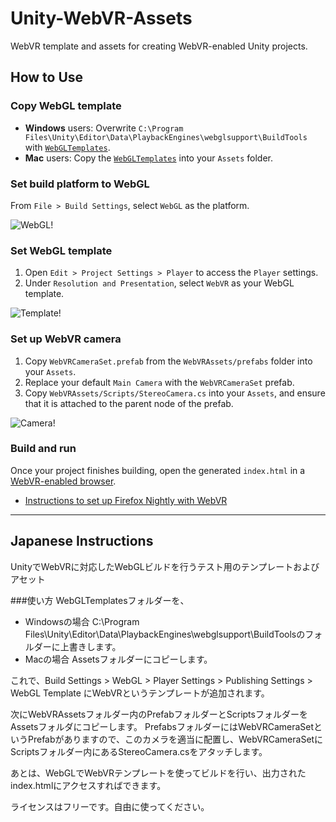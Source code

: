 # Unity-WebVR-Assets

WebVR template and assets for creating WebVR-enabled Unity projects.


## How to Use

### Copy WebGL template

* __Windows__ users: Overwrite `C:\Program Files\Unity\Editor\Data\PlaybackEngines\webglsupport\BuildTools` with [`WebGLTemplates`](WebGLTemplates).
* __Mac__ users: Copy the [`WebGLTemplates`](WebGLTemplates) into your `Assets` folder.

### Set build platform to WebGL

From `File > Build Settings`, select `WebGL` as the platform.

![WebGL!](http://i.imgur.com/91TzPWC.png)

### Set WebGL template

1. Open `Edit > Project Settings > Player` to access the `Player` settings.
2. Under `Resolution and Presentation`, select `WebVR` as your WebGL template.

![Template!](http://i.imgur.com/YemCgpB.png)

### Set up WebVR camera

1. Copy `WebVRCameraSet.prefab` from the `WebVRAssets/prefabs` folder into your `Assets`.
2. Replace your default `Main Camera` with the `WebVRCameraSet` prefab.
3. Copy `WebVRAssets/Scripts/StereoCamera.cs` into your `Assets`, and ensure that it is attached to the parent node of the prefab.

![Camera!](http://i.imgur.com/hE3wLJV.png)

### Build and run

Once your project finishes building, open the generated `index.html` in a [WebVR-enabled browser](https://webvr.info/#how-can-i-try-it).

* [Instructions to set up Firefox Nightly with WebVR](http://mozvr.com/#start)



----



## Japanese Instructions

UnityでWebVRに対応したWebGLビルドを行うテスト用のテンプレートおよびアセット

###使い方
WebGLTemplatesフォルダーを、
* Windowsの場合
  C:\Program Files\Unity\Editor\Data\PlaybackEngines\webglsupport\BuildToolsのフォルダーに上書きします。
* Macの場合
  Assetsフォルダーにコピーします。

これで、Build Settings > WebGL > Player Settings > Publishing Settings > WebGL Template にWebVRというテンプレートが追加されます。

次にWebVRAssetsフォルダー内のPrefabフォルダーとScriptsフォルダーをAssetsフォルダにコピーします。
PrefabsフォルダーにはWebVRCameraSetというPrefabがありますので、このカメラを適当に配置し、WebVRCameraSetにScriptsフォルダー内にあるStereoCamera.csをアタッチします。

あとは、WebGLでWebVRテンプレートを使ってビルドを行い、出力されたindex.htmlにアクセスすればできます。


ライセンスはフリーです。自由に使ってください。
